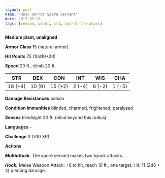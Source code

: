 ```yaml
---
layout: post
name: "Hook Horror Spore Servant"
date: 2017-09-10
tags: [medium, plant, cr3, out-of-the-abyss]
---
```


**Medium plant, unaligned**

**Armor Class** 15 (natural armor)

**Hit Points** 75 (10d10+20)

**Speed** 20 ft., climb 20 ft.

|   STR   |   DEX   |   CON   |   INT   |   WIS   |   CHA   |
|:-----:|:-----:|:-----:|:-----:|:-----:|:-----:|
| 18 (+4) | 10 (0) | 15 (+2) | 2 (-4) | 6 (-2) | 1 (-5) |

**Damage Resistances** poison

**Condition Immunities** blinded, charmed, frightened, paralyzed

**Senses** blindsight 30 ft. (blind beyond this radius)

**Languages** -

**Challenge** 3 (700 XP)

**Actions**

***Multiattack.*** The spore servant makes two hyook attacks.

***Hook.*** Melee Weapon Attack: +6 to hit, reach 10 ft., one target. Hit: 11 (2d6 + 4) piercing damage.

